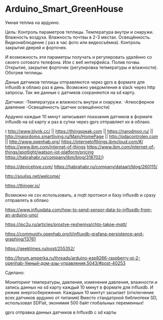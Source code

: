 # Arduino_Smart_GreenHouse
Умная теплиа на ардуино.

Цель:
Контроль параметров теплицы. Температура внутри и снаружи. Влажность воздуха. Влажность почтвы в 2-3 местах. Освещённость. Видеонаблюдение ( раз в час фото или видеосъёмка). Контроль закрытия дверей и форточек.

И возможность эти параметры получать и регулировать удалённо со своего сотового телефона. Или с веб интерфейса. Полив почвы. Открытие, закрытие форточек (регулировка тепмературы и влажности). Обогрев теплицы. 

Даные датчиков теплицы отправляются через gprs в формате для influxdb в облако раз в день.
Возможно уведомления в slack через http запросы. Так же данные с датчиков сохраняются на sd карту.

Датчики:
-Температура и влажность внутри и снаружи.
-Атмосферное давление
-Освещённость (датчик освещённости)

Ардуино каждые 10 минут записывает показания датчиков  в формате influxdb на sd карту и раз в сутки через gprs отправляет их в облако.


( http://www.blynk.cc/ || https://thingspeak.com || https://narodmon.ru/ || http://majordomo.smartliving.ru/Main/HomePage || http://pdacontrolen.com || http://www.openhab.org/ https://internetofthings.ibmcloud.com/#/ https://www.ibm.com/internet-of-things https://www.ibm.com/internet-of-things/spotlight/watson-iot-platform/pricing https://habrahabr.ru/company/ibm/blog/318702/)

https://devicehive.com/ https://habrahabr.ru/company/dataart/blog/260115/

http://souliss.net/welcome/


https://thinger.io/


Возможно не csv использовать, а mqtt  протокол и базу influxdb и сразу отправлять в облако

https://www.influxdata.com/how-to-send-sensor-data-to-influxdb-from-an-arduino-uno/

https://ipc2u.ru/articles/prostye-resheniya/chto-takoe-mqtt/

https://community.openhab.org/t/influxdb-grafana-persistence-and-graphing/13761

https://geektimes.ru/post/255352/

http://forum.amperka.ru/threads/arduino-esp8266-raspberry-pi-2-openhab-Умный-дом-азы-управления.5043/#post-40253


Сделано:

Мониторинг температуры, давления, изменения давления, влажности и запись данных на sd карту каждый 10 минут в формате для influxdb. И режим энергосбережения. Каждыые 10 минтут засыпает (отключение всех датчиков ардуино от питания)
Вместо стандатрной библиотеки SD, использовал SDFlat, эконимия 500 байт глобальных переменных!


gprs отправка данных датчиков  в Influxdb c sd карты
